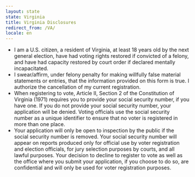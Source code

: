 ```yaml
---
layout: state
state: Virginia
title: Virginia Disclosures
redirect_from: /VA/
locale: en
---
```


* I am a U.S. citizen, a resident of Virginia, at least 18 years old by the next general election, have had voting rights restored if convicted of a felony, and have had capacity restored by court order if declared mentally incapacitated.
* I swear/affirm, under felony penalty for making willfully false material statements or entries, that the information provided on this form is true. I authorize the cancellation of my current registration.
* When registering to vote, Article II, Section 2 of the Constitution of Virginia (1971) requires you to provide your social security number, if you have one. If you do not provide your social security number, your application will be denied. Voting officials use the social security number as a unique identifier to ensure that no voter is registered in more than one place.
* Your application will only be open to inspection by the public if the social security number is removed. Your social security number will appear on reports produced only for official use by voter registration and election officials, for jury selection purposes by courts, and all lawful purposes. Your decision to decline to register to vote as well as the office where you submit your application, if you choose to do so, are confidential and will only be used for voter registration purposes.
